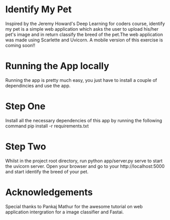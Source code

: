 # Identify My Pet
Inspired by the Jeremy Howard's Deep Learning for coders course, identify my pet is a simple web application which asks the user to upload his/her pet's image and in return classify the breed of the pet.The web application was made using Scarlette and Uvicorn. A mobile version of this exercise is coming soon!!

# Running the App locally
Running the app is pretty much easy, you just have to install a couple of dependincies and use the app.

# Step One
Install all the necessary dependencies of this app by running the following command
pip install -r requirements.txt

# Step Two
Whilst in the project root directory, run python app/server.py serve to start the uvicorn server. Open your browser and go to your http://localhost:5000 and start identify the breed of your pet.

# Acknowledgements
Special thanks to Pankaj Mathur for the awesome tutorial on web application intergration for a image classifier and Fastai. 

